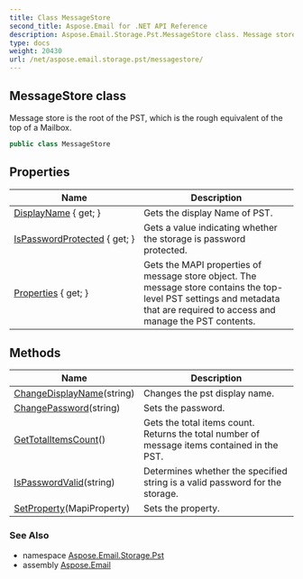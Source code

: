 ```yaml
---
title: Class MessageStore
second_title: Aspose.Email for .NET API Reference
description: Aspose.Email.Storage.Pst.MessageStore class. Message store is the root of the PST which is the rough equivalent of the top of a Mailbox
type: docs
weight: 20430
url: /net/aspose.email.storage.pst/messagestore/
---
```

## MessageStore class

Message store is the root of the PST, which is the rough equivalent of the top of a Mailbox.

```csharp
public class MessageStore
```

## Properties

| Name | Description |
| --- | --- |
| [DisplayName](../../aspose.email.storage.pst/messagestore/displayname/) { get; } | Gets the display Name of PST. |
| [IsPasswordProtected](../../aspose.email.storage.pst/messagestore/ispasswordprotected/) { get; } | Gets a value indicating whether the storage is password protected. |
| [Properties](../../aspose.email.storage.pst/messagestore/properties/) { get; } | Gets the MAPI properties of message store object. The message store contains the top-level PST settings and metadata that are required to access and manage the PST contents. |

## Methods

| Name | Description |
| --- | --- |
| [ChangeDisplayName](../../aspose.email.storage.pst/messagestore/changedisplayname/)(string) | Changes the pst display name. |
| [ChangePassword](../../aspose.email.storage.pst/messagestore/changepassword/)(string) | Sets the password. |
| [GetTotalItemsCount](../../aspose.email.storage.pst/messagestore/gettotalitemscount/)() | Gets the total items count. Returns the total number of message items contained in the PST. |
| [IsPasswordValid](../../aspose.email.storage.pst/messagestore/ispasswordvalid/)(string) | Determines whether the specified string is a valid password for the storage. |
| [SetProperty](../../aspose.email.storage.pst/messagestore/setproperty/)(MapiProperty) | Sets the property. |

### See Also

* namespace [Aspose.Email.Storage.Pst](../../aspose.email.storage.pst/)
* assembly [Aspose.Email](../../)


